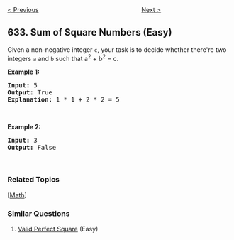 <!--|This file generated by command(leetcode description); DO NOT EDIT.    |-->
<!--+----------------------------------------------------------------------+-->
<!--|@author    openset <openset.wang@gmail.com>                           |-->
<!--|@link      https://github.com/openset                                 |-->
<!--|@home      https://github.com/openset/leetcode                        |-->
<!--+----------------------------------------------------------------------+-->

[< Previous](https://github.com/openset/leetcode/tree/master/problems/smallest-range-covering-elements-from-k-lists "Smallest Range Covering Elements from K Lists")
　　　　　　　　　　　　　　　　
[Next >](https://github.com/openset/leetcode/tree/master/problems/find-the-derangement-of-an-array "Find the Derangement of An Array")

## 633. Sum of Square Numbers (Easy)

<p>Given a non-negative integer <code>c</code>, your task is to decide whether there&#39;re two integers <code>a</code> and <code>b</code> such that a<sup>2</sup> + b<sup>2</sup> = c.</p>

<p><b>Example 1:</b></p>

<pre>
<b>Input:</b> 5
<b>Output:</b> True
<b>Explanation:</b> 1 * 1 + 2 * 2 = 5
</pre>

<p>&nbsp;</p>

<p><b>Example 2:</b></p>

<pre>
<b>Input:</b> 3
<b>Output:</b> False
</pre>

<p>&nbsp;</p>

### Related Topics
  [[Math](https://github.com/openset/leetcode/tree/master/tag/math/README.md)]

### Similar Questions
  1. [Valid Perfect Square](https://github.com/openset/leetcode/tree/master/problems/valid-perfect-square) (Easy)
